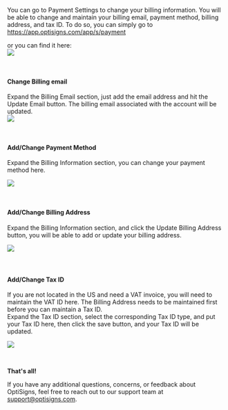 <p>You can go to Payment Settings to change your billing information. You will be able to change and maintain your billing email, payment method, billing address, and tax ID. To do so, you can simply go to <a href="https://app.optisigns.com/app/s/payment">https://app.optisigns.com/app/s/payment</a></p>
<p>or you can find it here:<br><img src="https://support.optisigns.com/hc/article_attachments/23155558334099"></p>
<p> </p>
<h4 id="h_01HFMXHAGPP69H5PE6RKF19WYX"><strong>Change Billing email</strong></h4>
<p>Expand the Billing Email section, just add the email address and hit the Update Email button. The billing email associated with the account will be updated.<br><img src="https://support.optisigns.com/hc/article_attachments/23155558337939"></p>
<p> </p>
<h4 id="01HFMXPQ7G77YA2Z42D7W03MR6"><strong>Add/Change Payment Method</strong></h4>
<p>Expand the Billing Information section, you can change your payment method here.</p>
<p><img src="https://support.optisigns.com/hc/article_attachments/23155565223059"></p>
<p> </p>
<h4 id="01HFMXS5RYF8R2M536FV4K6G1G"><strong>Add/Change Billing Address</strong></h4>
<p>Expand the Billing Information section, and click the Update Billing Address button, you will be able to add or update your billing address.</p>
<p><img src="https://support.optisigns.com/hc/article_attachments/23155565227027"></p>
<h4 id="h_01HQ02ZGTFWQYMC8YYM4C9YZHS"> </h4>
<h4 id="01HFMXYPG2SKQY1Y650SJGD8RM"><strong>Add/Change Tax ID</strong></h4>
<p>If you are not located in the US and need a VAT invoice, you will need to maintain the VAT ID here. The Billing Address needs to be maintained first before you can maintain a Tax ID. <br>Expand the Tax ID section, select the corresponding Tax ID type, and put your Tax ID here, then click the save button, and your Tax ID will be updated.</p>
<p><img src="https://support.optisigns.com/hc/article_attachments/23155565231763"></p>
<p> </p>
<p><strong>That's all!</strong></p>
<p>If you have any additional questions, concerns, or feedback about OptiSigns, feel free to reach out to our support team at <a href="mailto:support@optisigns.com" target="_self">support@optisigns.com</a>.</p>
<p> </p>